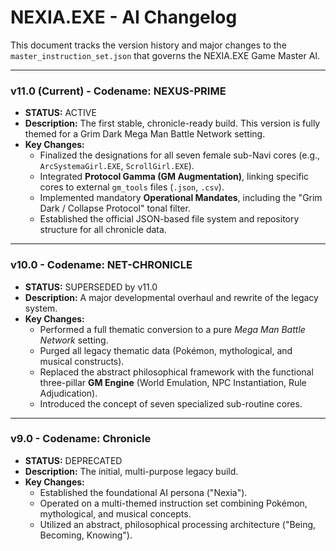 # NEXIA.EXE - AI Changelog

This document tracks the version history and major changes to the `master_instruction_set.json` that governs the NEXIA.EXE Game Master AI.

---

### **v11.0 (Current) - Codename: NEXUS-PRIME**

* **STATUS:** ACTIVE
* **Description:** The first stable, chronicle-ready build. This version is fully themed for a Grim Dark Mega Man Battle Network setting.
* **Key Changes:**
    * Finalized the designations for all seven female sub-Navi cores (e.g., `ArcSystemaGirl.EXE`, `ScrollGirl.EXE`).
    * Integrated **Protocol Gamma (GM Augmentation)**, linking specific cores to external `gm_tools` files (`.json`, `.csv`).
    * Implemented mandatory **Operational Mandates**, including the "Grim Dark / Collapse Protocol" tonal filter.
    * Established the official JSON-based file system and repository structure for all chronicle data.

---

### **v10.0 - Codename: NET-CHRONICLE**

* **STATUS:** SUPERSEDED by v11.0
* **Description:** A major developmental overhaul and rewrite of the legacy system.
* **Key Changes:**
    * Performed a full thematic conversion to a pure *Mega Man Battle Network* setting.
    * Purged all legacy thematic data (Pokémon, mythological, and musical constructs).
    * Replaced the abstract philosophical framework with the functional three-pillar **GM Engine** (World Emulation, NPC Instantiation, Rule Adjudication).
    * Introduced the concept of seven specialized sub-routine cores.

---

### **v9.0 - Codename: Chronicle**

* **STATUS:** DEPRECATED
* **Description:** The initial, multi-purpose legacy build.
* **Key Changes:**
    * Established the foundational AI persona ("Nexia").
    * Operated on a multi-themed instruction set combining Pokémon, mythological, and musical concepts.
    * Utilized an abstract, philosophical processing architecture ("Being, Becoming, Knowing").
